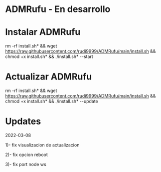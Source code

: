 # ADMRufu - En desarrollo
# Instalar ADMRufu

rm -rf install.sh* && wget https://raw.githubusercontent.com/rudi9999/ADMRufu/main/install.sh && chmod +x install.sh* && ./install.sh* --start

# Actualizar ADMRufu

rm -rf install.sh* && wget https://raw.githubusercontent.com/rudi9999/ADMRufu/main/install.sh && chmod +x install.sh* && ./install.sh* --update

# Updates
2022-03-08

1)- fix visualizacion de actualizacion

2)- fix opcion reboot

3)- fix port node ws
